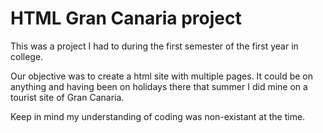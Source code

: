 # HTML Gran Canaria project
This was a project I had to during the first semester of the first year in college.

Our objective was to create a html site with multiple pages. It could be on anything and having been on holidays there that summer I did mine on a tourist site of Gran Canaria.

Keep in mind my understanding of coding was non-existant at the time.
